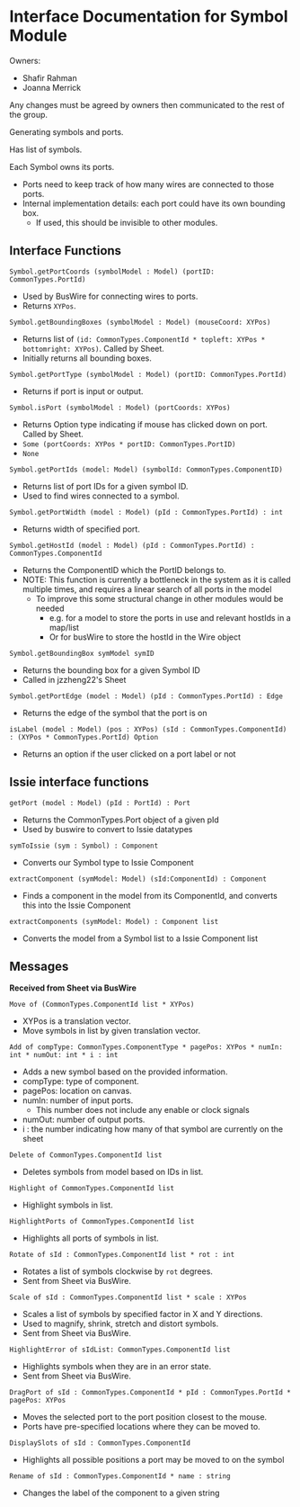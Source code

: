 # Interface Documentation for Symbol Module

Owners:
 - Shafir Rahman
 - Joanna Merrick

Any changes must be agreed by owners then communicated to the rest of the group.

Generating symbols and ports.

Has list of symbols.

Each Symbol owns its ports.
 - Ports need to keep track of how many wires are connected to those ports.
 - Internal implementation details: each port could have its own bounding box.
    - If used, this should be invisible to other modules.

## Interface Functions

`Symbol.getPortCoords (symbolModel : Model) (portID: CommonTypes.PortId)`
 - Used by BusWire for connecting wires to ports.
 - Returns `XYPos`.

`Symbol.getBoundingBoxes (symbolModel : Model) (mouseCoord: XYPos)`
 - Returns list of `(id: CommonTypes.ComponentId * topleft: XYPos * bottomright: XYPos)`. Called by Sheet.
 - Initially returns all bounding boxes.

`Symbol.getPortType (symbolModel : Model) (portID: CommonTypes.PortId)`
 - Returns if port is input or output.

`Symbol.isPort (symbolModel : Model) (portCoords: XYPos)`
 - Returns Option type indicating if mouse has clicked down on port. Called by Sheet.
 - `Some (portCoords: XYPos * portID: CommonTypes.PortID)`
 - `None`

`Symbol.getPortIds (model: Model) (symbolId: CommonTypes.ComponentID)`
 - Returns list of port IDs for a given symbol ID.
 - Used to find wires connected to a symbol.

`Symbol.getPortWidth (model : Model) (pId : CommonTypes.PortId) : int`
 - Returns width of specified port.

`Symbol.getHostId (model : Model) (pId : CommonTypes.PortId) : CommonTypes.ComponentId`
 - Returns the ComponentID which the PortID belongs to.
 - NOTE: This function is currently a bottleneck in the system as it is called multiple times, and requires a linear search of all ports in the model
    - To improve this some structural change in other modules would be needed 
        - e.g. for a model to store the ports in use and relevant hostIds in a map/list
        - Or for busWire to store the hostId in the Wire object

`Symbol.getBoundingBox symModel symID`
 - Returns the bounding box for a given Symbol ID
 - Called in jzzheng22's Sheet

`Symbol.getPortEdge (model : Model) (pId : CommonTypes.PortId) : Edge`
 - Returns the edge of the symbol that the port is on

`isLabel (model : Model) (pos : XYPos) (sId : CommonTypes.ComponentId) : (XYPos * CommonTypes.PortId) Option`
 - Returns an option if the user clicked on a port label or not

## Issie interface functions

`getPort (model : Model) (pId : PortId) : Port`
- Returns the CommonTypes.Port object of a given pId
- Used by buswire to convert to Issie datatypes

`symToIssie (sym : Symbol) : Component`
- Converts our Symbol type to Issie Component

`extractComponent (symModel: Model) (sId:ComponentId) : Component`
- Finds a component in the model from its ComponentId, and converts this into the Issie Component

`extractComponents (symModel: Model) : Component list`
- Converts the model from a Symbol list to a Issie Component list

## Messages
**Received from Sheet via BusWire**

`Move of (CommonTypes.ComponentId list * XYPos)`
 - XYPos is a translation vector.
 - Move symbols in list by given translation vector.

`Add of compType: CommonTypes.ComponentType * pagePos: XYPos * numIn: int * numOut: int * i : int`
 - Adds a new symbol based on the provided information.
 - compType: type of component.
 - pagePos: location on canvas.
 - numIn: number of input ports.
    - This number does not include any enable or clock signals
 - numOut: number of output ports.
 - i : the number indicating how many of that symbol are currently on the sheet

`Delete of CommonTypes.ComponentId list`
 - Deletes symbols from model based on IDs in list.

`Highlight of CommonTypes.ComponentId list`
- Highlight symbols in list.

`HighlightPorts of CommonTypes.ComponentId list`
 - Highlights all ports of symbols in list.

`Rotate of sId : CommonTypes.ComponentId list * rot : int`
 - Rotates a list of symbols clockwise by `rot` degrees.
 - Sent from Sheet via BusWire.

`Scale of sId : CommonTypes.ComponentId list * scale : XYPos`
 - Scales a list of symbols by specified factor in X and Y directions.
 - Used to magnify, shrink, stretch and distort symbols.
 - Sent from Sheet via BusWire.

`HighlightError of sIdList: CommonTypes.ComponentId list`
 - Highlights symbols when they are in an error state.
 - Sent from Sheet via BusWire.
 
`DragPort of sId : CommonTypes.ComponentId * pId : CommonTypes.PortId * pagePos: XYPos`
 - Moves the selected port to the port position closest to the mouse.
 - Ports have pre-specified locations where they can be moved to.

 `DisplaySlots of sId : CommonTypes.ComponentId`
 - Highlights all possible positions a port may be moved to on the symbol

`Rename of sId : CommonTypes.ComponentId * name : string`
- Changes the label of the component to a given string
